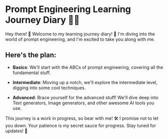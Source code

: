 # Prompt Engineering Learning Journey Diary 📖✨

Hey there! 👋 Welcome to my learning journey diary! 🚀 I'm diving into the world of prompt engineering, and I'm excited to take you along with me.

## Here's the plan:

- **Basics**: We'll start with the ABCs of prompt engineering, covering all the fundamental stuff.

- **Intermediate**: Moving up a notch, we'll explore the intermediate level, digging into some cool techniques.

- **Advanced**: Brace yourself for the advanced stuff! We'll dive deep into Text generators, Image generators, and other awesome AI tools you use.

This journey is a work in progress, so bear with me! 🛠️ I promise not to let you down. Your patience is my secret sauce for progress. Stay tuned for updates! 🌟

